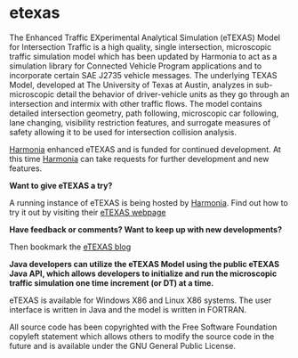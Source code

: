 # etexas
The Enhanced Traffic EXperimental Analytical Simulation (eTEXAS) Model for Intersection Traffic is a high quality, single intersection, microscopic traffic simulation model which has been updated by Harmonia to act as a simulation library for Connected Vehicle Program applications and to incorporate certain SAE J2735 vehicle messages. The underlying TEXAS Model, developed at The University of Texas at Austin, analyzes in sub-microscopic detail the behavior of driver-vehicle units as they go through an intersection and intermix with other traffic flows. The model contains detailed intersection geometry, path following, microscopic car following, lane changing, visibility restriction features, and surrogate measures of safety allowing it to be used for intersection collision analysis.

<a href="https://www.harmonia.com">Harmonia</a> enhanced eTEXAS and is funded for continued development. At this time <a href="https://www.harmonia.com">Harmonia</a> can take requests for further development and new features.

<strong>Want to give eTEXAS a try?</strong>

A running instance of eTEXAS is being hosted by <a href="https://www.harmonia.com">Harmonia</a>. Find out how to try it out by visiting their <a href="https://www.harmonia.com/products/etexas/">eTEXAS webpage</a>

<strong>Have feedback or comments? Want to keep up with new developments?</strong>

Then bookmark the <a href="http://etexas.harmonia.com/blog/">eTEXAS blog</a>

<strong>Java developers can utilize the eTEXAS Model using the public eTEXAS Java API, which allows developers to initialize and run the microscopic traffic simulation one time increment (or DT) at a time.</strong>

eTEXAS is available for Windows X86 and Linux X86 systems. The user interface is written in Java and the model is written in FORTRAN.

All source code has been copyrighted with the Free Software Foundation copyleft statement which allows others to modify the source code in the future and is available under the GNU General Public License.
